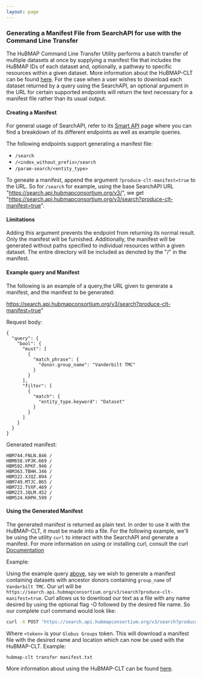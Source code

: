 ```yaml
---
layout: page
---
```

### Generating a Manifest File from SearchAPI for use with the Command Line Transfer

The HuBMAP Command Line Transfer Utility performs a batch transfer of multiple datasets at once by supplying a manifest 
file that includes the HuBMAP IDs of each dataset and, optionally, a pathway to specific resources within a given dataset. 
More information about the HuBMAP-CLT can be found [here](install-hubmap-clt.html). For the case when a user wishes to 
download each dataset returned by a query using the SearchAPI, an optional argument in the URL for certain supported 
endpoints will return the text necessary for a manifest file rather than its usual output. 

#### Creating a Manifest

For general usage of SearchAPI, refer to its <a href="https://smart-api.info/ui/7aaf02b838022d564da776b03f357158">Smart API</a> 
page where you can find a breakdown of its different endpoints as well as example queries. 

The following endpoints support generating a manifest file:

* ```/search```
* ```/<index_without_prefix>/search```
* ```/param-search/<entity_type>```

To geneate a manifest, append the argument `?produce-clt-manifest=true` to the URL. So for ```/search``` for example, using the base SearchAPI URL
"https://search.api.hubmapconsortium.org/v3/", we get "https://search.api.hubmapconsortium.org/v3/search?produce-clt-manifest=true". 

#### Limitations

Adding this argument prevents the endpoint from returning its normal result. Only the manifest will be furnished. Additionally, 
the manifest will be generated without paths specified to individual resources within a given dataset. The entire directory will be included as
denoted by the "/" in the manifest. 

#### Example query and Manifest

The following is an example of a query,the URL given to generate a manifest, and the manifest to be generated:

https://search.api.hubmapconsortium.org/v3/search?produce-clt-manifest=true"

Request body: 

<a name="query"></a>

```
{
  "query": {
    "bool": {
      "must": [
        {
          "match_phrase": {
            "donor.group_name": "Vanderbilt TMC"
          }
        }
      ],
      "filter": [
        {
          "match": {
            "entity_type.keyword": "Dataset"
          }
        }
      ]
    }
  }
}
```

Generated manifest:

```
HBM744.FNLN.846 /
HBM658.VPJK.669 /
HBM592.RPKF.946 /
HBM363.TBHH.346 /
HBM322.XJQZ.894 /
HBM749.MTJC.865 /
HBM722.TVXP.469 /
HBM223.JQLM.452 /
HBM524.KHPH.599 /
```

#### Using the Generated Manifest

The generated manifest is returned as plain text. In order to use it with the HuBMAP-CLT, it must be made into a file. 
For the following example, we'll be using the utility `curl` to interact with the SearchAPI and generate a manifest. For 
more information on using or installing curl, consult the curl <a href="https://curl.se/">Documentation</a>

Example: 

Using the example query [above](#query), say we wish to generate a manifest containing datasets with ancestor donors containing `group_name` of `Vanderbilt TMC`.
Our url will be `https://search.api.hubmapconsortium.org/v3/search?produce-clt-manifest=true`. Curl allows us to download our text as a file with any name desired by 
using the optional flag -O followed by the desired file name. So our complete curl command would look like:

```bash
curl -X POST "https://search.api.hubmapconsortium.org/v3/search?produce-clt-manifest=true" -H "Authorization: Bearer <token>" -H "Content-Type: application/json" -d '{"query": {"bool": {"must": [{"match_phrase": {"donor.group_name": "Vanderbilt TMC"}}], "filter": [{"match": {"entity_type.keyword": "Dataset"}}]}}}' -o manifest.txt
```

Where `<token>` is your `Globus Groups` token. This will download a manifest file with the desired name and location which can now be used with the HuBMAP-CLT. 
Example: 

```bash
hubmap-clt transfer manifest.txt
```

More information about using the HuBMAP-CLT can be found [here](index.html).
